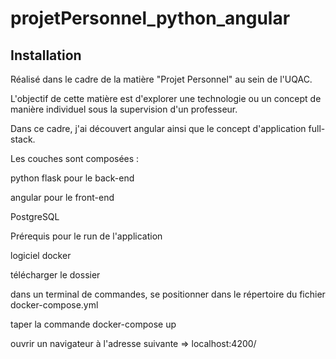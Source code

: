 # projetPersonnel_python_angular


## Installation 
Réalisé dans le cadre de la matière "Projet Personnel" au sein de l'UQAC. 

L'objectif de cette matière est d'explorer une technologie ou un concept de manière individuel sous la supervision d'un professeur. 

Dans ce cadre, j'ai découvert angular ainsi que le concept d'application full-stack. 

Les couches sont composées : 

python flask pour le back-end 

angular pour le front-end 

PostgreSQL


Prérequis pour le run de l'application 

logiciel docker

télécharger le dossier

dans un terminal de commandes, se positionner dans le répertoire du fichier docker-compose.yml 

taper la commande docker-compose up 

ouvrir un navigateur à l'adresse suivante => localhost:4200/
